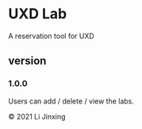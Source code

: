 # UXD Lab
A reservation tool for UXD

## version
### 1.0.0
Users can add / delete / view the labs.

&copy; 2021 Li Jinxing
